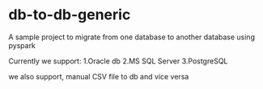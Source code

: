 # db-to-db-generic
A sample project to migrate from one database to another database using pyspark

Currently we support:
  1.Oracle db
  2.MS SQL Server
  3.PostgreSQL
  
we also support, manual CSV file to db and vice versa
